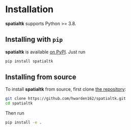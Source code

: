 Installation
============

**spatialtk** supports Python >= 3.8.

## Installing with `pip`

**spatialtk** is available [on PyPI](https://pypi.org/project/spatialtk/). Just run

```bash
pip install spatialtk
```

## Installing from source

To install **spatialtk** from source, first clone [the repository](https://github.com/hwarden162/spatialtk):

```bash
git clone https://github.com/hwarden162/spatialtk.git
cd spatialtk
```

Then run

```bash
pip install -e .
```
